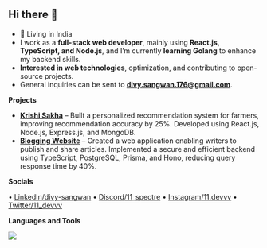 ## Hi there 👋


- 📍 Living in India
- I work as a **full-stack web developer**, mainly using **React.js, TypeScript, and Node.js**, and I’m currently **learning Golang** to enhance my backend skills.
- **Interested in web technologies**, optimization, and contributing to open-source projects.
- General inquiries can be sent to **divy.sangwan.176@gmail.com**.

**Projects**

- **[Krishi Sakha](https://github.com/divy-11/Fertilizer-Recommendation-System)** – Built a personalized recommendation system for farmers, improving recommendation accuracy by 25%. Developed using React.js, Node.js, Express.js, and MongoDB.
- **[Blogging Website](https://github.com/divy-11/Medium)** – Created a web application enabling writers to publish and share articles. Implemented a secure and efficient backend using TypeScript, PostgreSQL, Prisma, and Hono, reducing query response time by 40%.

**Socials**

&bullet; [LinkedIn/divy-sangwan](https://www.linkedin.com/in/divy-sangwan/) &bullet; [Discord/11_spectre](https://discord.com/users/11_spectre)   &bullet; [Instagram/11.devvv](https://www.instagram.com/11.devvv/) &bullet; [Twitter/11_devvv](https://x.com/11_devvv) 

**Languages and Tools**
<p>
<img src="https://skillicons.dev/icons?i=js,ts,cpp,nextjs,react,nodejs,express,mongodb,docker,kubernetes,postgres,prisma,redux,tailwindcss,bootstrap,materialui,css,html,bash,cloudflare,workers,git,npm,postman,github,figma" />
</p>
